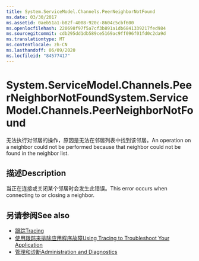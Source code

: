 ```yaml
---
title: System.ServiceModel.Channels.PeerNeighborNotFound
ms.date: 03/30/2017
ms.assetid: 0aeb51a1-b82f-4008-920c-8604c5cbf600
ms.openlocfilehash: 220698f97f5a7cf3b891a1db6841339217fed984
ms.sourcegitcommit: cdb295dd1db589ce5169ac9ff096f01fd0c2da9d
ms.translationtype: MT
ms.contentlocale: zh-CN
ms.lasthandoff: 06/09/2020
ms.locfileid: "84577417"
---
```

# <a name="systemservicemodelchannelspeerneighbornotfound"></a><span data-ttu-id="9cfdc-102">System.ServiceModel.Channels.PeerNeighborNotFound</span><span class="sxs-lookup"><span data-stu-id="9cfdc-102">System.ServiceModel.Channels.PeerNeighborNotFound</span></span>
<span data-ttu-id="9cfdc-103">无法执行对邻居的操作，原因是无法在邻居列表中找到该邻居。</span><span class="sxs-lookup"><span data-stu-id="9cfdc-103">An operation on a neighbor could not be performed because that neighbor could not be found in the neighbor list.</span></span>  
  
## <a name="description"></a><span data-ttu-id="9cfdc-104">描述</span><span class="sxs-lookup"><span data-stu-id="9cfdc-104">Description</span></span>  
 <span data-ttu-id="9cfdc-105">当正在连接或关闭某个邻居时会发生此错误。</span><span class="sxs-lookup"><span data-stu-id="9cfdc-105">This error occurs when connecting to or closing a neighbor.</span></span>  
  
## <a name="see-also"></a><span data-ttu-id="9cfdc-106">另请参阅</span><span class="sxs-lookup"><span data-stu-id="9cfdc-106">See also</span></span>

- [<span data-ttu-id="9cfdc-107">跟踪</span><span class="sxs-lookup"><span data-stu-id="9cfdc-107">Tracing</span></span>](index.md)
- [<span data-ttu-id="9cfdc-108">使用跟踪来排除应用程序故障</span><span class="sxs-lookup"><span data-stu-id="9cfdc-108">Using Tracing to Troubleshoot Your Application</span></span>](using-tracing-to-troubleshoot-your-application.md)
- [<span data-ttu-id="9cfdc-109">管理和诊断</span><span class="sxs-lookup"><span data-stu-id="9cfdc-109">Administration and Diagnostics</span></span>](../index.md)
